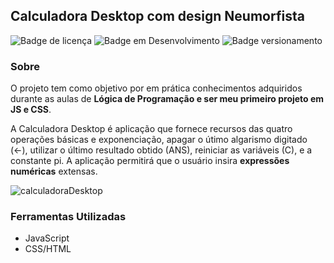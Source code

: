 ## Calculadora Desktop com design Neumorfista

![Badge de licença](http://img.shields.io/static/v1?label=LICENÇA&message=MIT&color=sucess&style=for-the-badge)   ![Badge em Desenvolvimento](http://img.shields.io/static/v1?label=STATUS&message=EM%20DESENVOLVIMENTO&color=yellowgreen&style=for-the-badge)   ![Badge versionamento](http://img.shields.io/static/v1?label=VERSAO&message=1.0&color=sucess&style=for-the-badge)


### Sobre

   O projeto tem como objetivo por em prática conhecimentos adquiridos durante as aulas de **Lógica de Programação e ser meu primeiro projeto em JS e CSS**. 
   
   A Calculadora Desktop é aplicação que fornece recursos das quatro operações básicas e exponenciação, apagar o útimo algarismo digitado (<-), utilizar o último resultado obtido (ANS), reiniciar as variáveis (C), e a constante pi. 
A aplicação permitirá que o usuário insira **expressões numéricas** extensas.

![calculadoraDesktop](https://user-images.githubusercontent.com/87876734/147797618-2632e423-39b2-421e-9f19-01b77c946c4b.gif)

### Ferramentas Utilizadas

- JavaScript
- CSS/HTML
